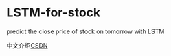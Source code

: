 # LSTM-for-stock
predict the close price of stock on tomorrow with LSTM

中文介绍[CSDN](https://blog.csdn.net/zoukkkkkzou/article/details/85029129)
